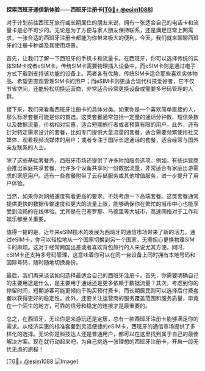 **探索西班牙通信新体验——西班牙注册卡[[TG💪+ @esim1088](https://t.me/s/esim1088)]**

对于计划前往西班牙旅行或长期居住的朋友来说，拥有一张适合自己的电话卡和流量卡是必不可少的。无论是为了方便与家人朋友保持联系，还是满足日常上网需求，一张合适的西班牙注册卡都能为你带来极大的便利。今天，我们就来聊聊西班牙的注册卡种类及其使用场景。

首先，让我们了解一下西班牙的手机卡和流量卡。在西班牙，你可以选择传统的实体SIM卡或者eSIM卡。传统SIM卡需要物理插入设备中，而eSIM卡则是通过电子方式下载到支持该功能的设备上。两者各有优势，传统SIM卡适合那些喜欢实体物品、希望更直观管理SIM卡的用户；而eSIM卡则更适合现代科技爱好者，它不仅节省空间，还能轻松切换运营商，非常适合经常更换设备或需要多号码管理的人群。

接下来，我们来看看西班牙注册卡的具体分类。如果你是一个喜欢简单直接的人，那么标准套餐可能是你的首选。这类套餐通常包括一定量的通话分钟数、短信条数以及数据流量，价格相对实惠，适合短期旅行者或者预算有限的用户。此外，还有针对特定需求设计的套餐，比如专门提供大量流量的套餐，适合需要频繁使用社交媒体、观看视频流媒体的用户；或者专注于国际长途通话的套餐，适合经常与国外亲友联系的人士。

除了这些基础套餐外，西班牙市场还提供了许多附加服务选项。例如，有些运营商会推出家庭共享套餐，允许多个设备共享同一份数据流量，非常适合有家庭出游需求的家庭用户。还有一些套餐附带了云存储服务或其他增值服务，进一步提升了用户体验。

当然，如果你对网络速度有着更高的要求，不妨考虑一下高端套餐。这类套餐通常提供更快的数据传输速度和更大的流量上限，能够确保你在繁忙的城市中心也能享受到流畅的在线体验。尤其是在巴塞罗那、马德里等大城市，高速网络对于工作和娱乐都至关重要。

值得一提的是，近年来eSIM技术的发展为西班牙的通信市场带来了新的活力。通过eSIM卡，你可以轻松地从一个国家切换到另一个国家，无需担心更换物理SIM卡的麻烦。这对于经常跨国出差或者喜欢背包旅行的人来说尤其方便。同时，eSIM卡还支持多号码管理，这意味着你可以在同一台设备上同时拥有本地号码和国际号码，随时随地切换身份。

最后，我们再来谈谈如何选择最适合自己的西班牙注册卡。首先，你需要明确自己的主要用途是什么，是主要用于通话还是更多依赖于数据流量？其次，考虑到你的停留时间，短期游客可能更倾向于购买预付费卡，而长期居民则可以选择后付费套餐以获得更好的稳定性。此外，还要关注运营商的服务覆盖范围和服务质量，毕竟在一个陌生的地方，可靠的信号和稳定的连接才是最重要的。

总之，在西班牙，无论你是来游玩还是定居，总有一款西班牙注册卡能够满足你的需求。从经济实惠的标准套餐到灵活便捷的eSIM卡，西班牙的通信市场提供了多样化的选择。无论你是科技达人还是普通用户，都可以在这里找到属于自己的最佳解决方案。现在就行动起来吧，为自己挑选一张理想的西班牙注册卡，开启一段无忧无虑的旅程！

[[TG💪+ @esim1088](https://t.me/s/esim1088) ![Image](https://i.postimg.cc/4NQfJmqS/Snipaste-2025-05-13-00-14-12.png)]